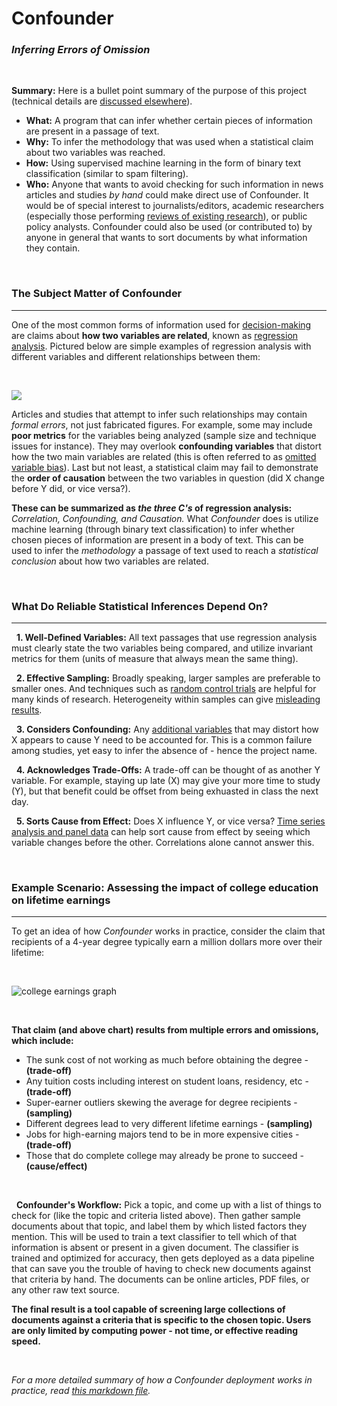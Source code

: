 # Confounder
### *Inferring Errors of Omission*

&nbsp;

**Summary:** Here is a bullet point summary of the purpose of this project (technical details are [discussed elsewhere](https://github.com/analyticascent/confounder/blob/master/confounder-pipeline.md)).

* **What:** A program that can infer whether certain pieces of information are present in a passage of text.
* **Why:** To infer the methodology that was used when a statistical claim about two variables was reached.
* **How:** Using supervised machine learning in the form of binary text classification (similar to spam filtering).
* **Who:** Anyone that wants to avoid checking for such information in news articles and studies *by hand* could make direct use of Confounder. It would be of special interest to journalists/editors, academic researchers (especially those performing [reviews of existing research](https://www.ncbi.nlm.nih.gov/pmc/articles/PMC539417/)), or public policy analysts. Confounder could also be used (or contributed to) by anyone in general that wants to sort documents by what information they contain.

&nbsp;

### The Subject Matter of Confounder
---

One of the most common forms of information used for [decision-making](https://online.csp.edu/blog/business/decision-making-process) are claims about **how two variables are related**, known as [regression analysis](https://news.mit.edu/2010/explained-reg-analysis-0316). Pictured below are simple examples of regression analysis with different variables and different relationships between them:

&nbsp;

![](http://resources.esri.com/help/9.3/arcgisengine/java/GP_ToolRef/Spatial_Statistics_toolbox/scatterplots.png)

Articles and studies that attempt to infer such relationships may contain *formal errors*, not just fabricated figures. For example, some may include **poor metrics** for the variables being analyzed (sample size and technique issues for instance). They may overlook **confounding variables** that distort how the two main variables are related (this is often referred to as [omitted variable bias](https://www.youtube.com/watch?v=b4jhrK03zhs)). Last but not least, a statistical claim may fail to demonstrate the **order of causation** between the two variables in question (did X change before Y did, or vice versa?). 

**These can be summarized as *the three C's* of regression analysis:** *Correlation, Confounding, and Causation.* What *Confounder* does is utilize machine learning (through binary text classification) to infer whether chosen pieces of information are present in a body of text. This can be used to infer the *methodology* a passage of text used to reach a *statistical conclusion* about how two variables are related.

&nbsp;

### What Do Reliable Statistical Inferences Depend On?
---

&nbsp; **1. Well-Defined Variables:** All text passages that use regression analysis must clearly state the two variables being compared, and utilize invariant metrics for them (units of measure that always mean the same thing).

&nbsp; **2. Effective Sampling:** Broadly speaking, larger samples are preferable to smaller ones. And techniques such as [random control trials](https://www.youtube.com/watch?v=LttLBhTOVvo) are helpful for many kinds of research. Heterogeneity within samples can give [misleading results](https://www.autodeskresearch.com/publications/samestats).

&nbsp; **3. Considers Confounding:** Any [additional variables](https://www.youtube.com/watch?v=b4jhrK03zhs) that may distort how X appears to cause Y need to be accounted for. This is a common failure among studies, yet easy to infer the absence of - hence the project name.

&nbsp; **4. Acknowledges Trade-Offs:** A trade-off can be thought of as another Y variable. For example, staying up late (X) may give your more time to study (Y), but that benefit could be offset from being exhuasted in class the next day.

&nbsp; **5. Sorts Cause from Effect:** Does X influence Y, or vice versa? [Time series analysis and panel data](https://www.youtube.com/watch?v=NCDgJRTvYsY) can help sort cause from effect by seeing which variable changes before the other. Correlations alone cannot answer this.

&nbsp;

### Example Scenario: Assessing the impact of college education on lifetime earnings
---

To get an idea of how *Confounder* works in practice, consider the claim that recipients of a 4-year degree typically earn a million dollars more over their lifetime:

&nbsp;

![college earnings graph](http://www.incontext.indiana.edu/2009/mar-apr/images/earnings_fig2.gif)

&nbsp;

**That claim (and above chart) results from multiple errors and omissions, which include:**

* The sunk cost of not working as much before obtaining the degree - **(trade-off)**
* Any tuition costs including interest on student loans, residency, etc - **(trade-off)**
* Super-earner outliers skewing the average for degree recipients - **(sampling)**
* Different degrees lead to very different lifetime earnings - **(sampling)**
* Jobs for high-earning majors tend to be in more expensive cities - **(trade-off)**
* Those that do complete college may already be prone to succeed - **(cause/effect)**

&nbsp;

&nbsp; **Confounder's Workflow:** Pick a topic, and come up with a list of things to check for (like the topic and criteria listed above). Then gather sample documents about that topic, and label them by which listed factors they mention. This will be used to train a text classifier to tell which of that information is absent or present in a given document. The classifier is trained and optimized for accuracy, then gets deployed as a data pipeline that can save you the trouble of having to check new documents against that criteria by hand. The documents can be online articles, PDF files, or any other raw text source.

**The final result is a tool capable of screening large collections of documents against a criteria that is specific to the chosen topic. Users are only limited by computing power - not time, or effective reading speed.**

&nbsp;

*For a more detailed summary of how a Confounder deployment works in practice, read [this markdown file](https://github.com/analyticascent/confounder/blob/master/confounder-pipeline.md).*
